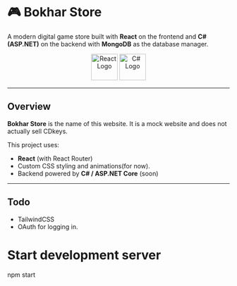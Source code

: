 # 🎮 Bokhar Store

A modern digital game store built with **React** on the frontend and **C# (ASP.NET)** on the backend with **MongoDB** as the database manager.

<p align="center">
  <img src="https://upload.wikimedia.org/wikipedia/commons/a/a7/React-icon.svg" alt="React Logo" width="60" />
  <img src="https://upload.wikimedia.org/wikipedia/commons/4/4f/Csharp_Logo.png" alt="C# Logo" width="60" />
</p>

---

##  Overview

**Bokhar Store** is the name of this website. It is a mock website and does not actually sell CDkeys.

This project uses:
-  **React** (with React Router)
-  Custom CSS styling and animations(for now).
-  Backend powered by **C# / ASP.NET Core** (soon)

---

## Todo
- TailwindCSS
- OAuth for logging in.


# Start development server
npm start
